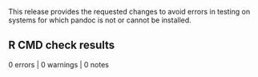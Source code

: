 This release provides the requested changes to avoid errors in testing on systems 
for which pandoc is not or cannot be installed.


## R CMD check results

0 errors | 0 warnings | 0 notes

